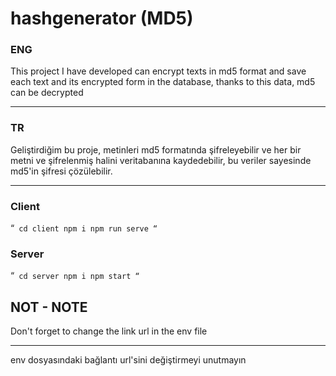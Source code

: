 # hashgenerator (MD5)
### ENG
This project I have developed can encrypt texts in md5 format and save each text and its encrypted form in the database, thanks to this data, md5 can be decrypted

------------------

### TR
Geliştirdiğim bu proje, metinleri md5 formatında şifreleyebilir ve her bir metni ve şifrelenmiş halini veritabanına kaydedebilir, bu veriler sayesinde md5'in şifresi çözülebilir.

------------------

### Client

“`
cd client
npm i
npm run serve
“`
### Server

“`
cd server
npm i
npm start
“`
## NOT - NOTE
Don't forget to change the link url in the env file

------------------

env dosyasındaki bağlantı url'sini değiştirmeyi unutmayın
